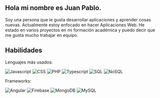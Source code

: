## Hola mi nombre es Juan Pablo.

Soy una persona que le gusta desarrollar aplicaciones y aprender cosas nuevas. Actualmente estoy enfocado en hacer Aplicaciones Web. He estado en varios proyectos en mi formación académica y puedo decir que me gusta mucho trabajar en equipo.

## Habilidades
Lenguajes más usados:

![Javascript](https://img.shields.io/badge/Javascript-black?logo=javascript)
![CSS](https://img.shields.io/badge/CSS-black?logo=css)
![PHP](https://img.shields.io/badge/PHP-black?logo=PHP)
![Typescript](https://img.shields.io/badge/TypeScript-black?logo=typescript)
![SQL](https://img.shields.io/badge/SQL-black?logo=SQL)
![NoSQL](https://img.shields.io/badge/NoSQL-black?logo=NoSQL)

Frameworks:

![Angular](https://img.shields.io/badge/Angular-black?logo=Angular)
![Firebase](https://img.shields.io/badge/Firebase-black?logo=Firebase)
![MongoDB](https://img.shields.io/badge/MongoDB-black?logo=MongoDB)
![MySQL](https://img.shields.io/badge/MongoDB-black?logo=MySQL)
